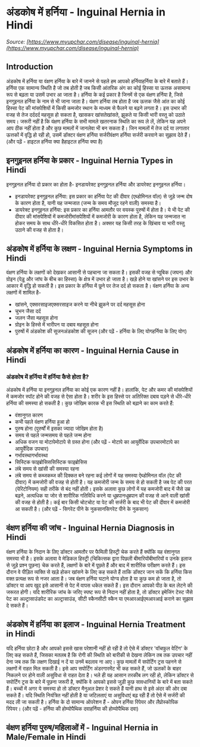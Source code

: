 # अंडकोष में हर्निया - Inguinal Hernia in Hindi
_Source: [https://www.myupchar.com/disease/inguinal-hernia](https://www.myupchar.com/disease/inguinal-hernia)_

## Introduction
अंडकोष में हर्निया या वंक्षण हर्निया के बारे में जानने से पहले हम आपको हर्नियाहर्निया के बारे में बताते हैं। हर्निया एक सामान्य स्थिति है जो तब होती है जब किसी आंतरिक अंग का कोई हिस्सा या ऊत्तक असामान्य रूप से बढ़ता या उसमें उभार आ जाता है। हर्निया के कई प्रकार है जिनमें से एक वंक्षण हर्निया है, जिसे इनगुइनल हर्निया के नाम से भी जाना जाता है।
वंक्षण हर्निया तब होता है जब ऊत्तक जैसे आंत का कोई हिस्सा पेट की मांसपेशियों में किसी कमजोर स्थान के माध्यम से फैलने या बढ़ने लगता है। इस उभार की वजह से तेज दर्ददर्द महसूस हो सकता है, खासकर खांसतेखांसते, झुकते या किसी भारी वस्तु को उठाते समय।
जरूरी नहीं है कि वंक्षण हर्निया के सभी मामले खतरनाक स्थिति का रूप ले लें, लेकिन यह अपने आप ठीक नहीं होता है और कुछ मामलों में जानलेवा भी बन सकता है। जिन मामलों में तेज दर्द या लगातार ऊत्तकों में वृद्धि हो रही हो, उसमें डॉक्टर वंक्षण हर्निया सर्जरीवंक्षण हर्निया सर्जरी करवाने का सुझाव देते हैं।
(और पढ़ें - हाइटल हर्निया क्या हैहाइटल हर्निया क्या है)

## इनगुइनल हर्निया के प्रकार - Inguinal Hernia Types in Hindi
इनगुइनल हर्निया दो प्रकार का होता है- इनडायरेक्ट इनगुइनल हर्निया और डायरेक्ट इनगुइनल हर्निया।
- इनडायरेक्ट इनगुइनल हर्निया: इस प्रकार का हर्निया पेट की दीवार (एब्डोमिनल वॉल) से जुड़े जन्म दोष के कारण होता है, यानी यह जन्मजात (जन्म के समय मौजूद रहने वाली) समस्या है।
- डायरेक्ट इनगुइनल हर्निया: इस प्रकार का हर्निया आमतौर पर वयस्क पुरुषों में होता है। ये भी पेट की दीवार की मांसपेशियों में कमजोरीमांसपेशियों में कमजोरी के कारण होता है, लेकिन यह जन्मजात ना होकर समय के साथ धीरे-धीरे विकसित होता है। अक्सर यह किसी तरह के खिंचाव या भारी वस्तु उठाने की वजह से होता है।

## अंडकोष में हर्निया के लक्षण - Inguinal Hernia Symptoms in Hindi
वंक्षण हर्निया के लक्षणों को देखकर आसानी से पहचाना जा सकता है। इसकी वजह से प्यूबिक (जघन) और ग्रोइन (पेड़ू और जांघ के बीच का हिस्सा) के क्षेत्र में उभार हो जाता है। खड़े होने या खांसने पर इस उभार के आकार में वृद्धि हो सकती है। इस प्रकार के हर्निया में छूने पर तेज दर्द हो सकता है। वंक्षण हर्निया के अन्य लक्षणों में शामिल है-
- खांसने, एक्सरसाइजएक्सरसाइज करने या नीचे झुकने पर दर्द महसूस होना
- चुभन जैसा दर्द
- जलन जैसा महसूस होना
- ग्रोइन के हिस्से में भारीपन या दबाव महसूस होना
- पुरुषों में अंडकोश की सूजनअंडकोश की सूजन
(और पढ़ें - हर्निया के लिए योगहर्निया के लिए योग)

## अंडकोष में हर्निया का कारण - Inguinal Hernia Cause in Hindi
### अंडकोष में हर्निया में हर्निया कैसे होता है?
अंडकोष में हर्निया या इनगुइनल हर्निया का कोई एक कारण नहीं है। हालांकि, पेट और कमर की मांसपेशियों में कमजोर स्पॉट होने की वजह से ऐसा होता है। शरीर के इस हिस्से पर अतिरिक्त दबाव पड़ने से धीरे-धीरे हर्निया की समस्या हो सकती है। कुछ जोखिम कारक भी इस स्थिति को बढ़ाने का काम करते हैं:
- वंशानुगत कारण
- कभी पहले वंक्षण हर्निया हुआ हो
- पुरुष होना (पुरुर्षों में इसका ज्यादा जोखिम होता है)
- समय से पहले जन्मसमय से पहले जन्म होना
- अधिक वजन या मोटापेमोटापे से ग्रस्त होना (और पढ़ें - मोटापे का आयुर्वेदिक उपचारमोटापे का आयुर्वेदिक उपचार)
- गर्भावस्थागर्भावस्था
- सिस्टिक फाइब्रोसिससिस्टिक फाइब्रोसिस
- लंबे समय से खांसी की समस्या रहना
- लंबे समय से कब्जकब्ज की दिक्कत बने रहना
कई लोगों में यह समस्या ऐब्डोमिनल वॉल (पेट की दीवार) में कमजोरी की वजह से होती है। यह कमजोरी जन्म के समय से हो सकती है जब पेट की परत (पेरिटोनियम) सही तरीके से बंद नहीं होती। इसके अलावा कुछ लोगों में यह कमजोरी बाद में जैसे उम्र बढ़ने, अत्यधिक या जोर से शारीरिक गतिविधि करने या धूम्रपानधूम्रपान की वजह से आने वाली खांसी की वजह से होती है। कई बार किसी चोटचोट या पेट की सर्जरी के बाद भी पेट की दीवार में कमजोरी आ सकती है।
(और पढ़ें - सिगरेट पीने के नुकसानसिगरेट पीने के नुकसान)

## वंक्षण हर्निया की जांच - Inguinal Hernia Diagnosis in Hindi
वंक्षण हर्निया के निदान के लिए डॉक्टर आमतौर पर फैमिली हिस्ट्री चेक करते हैं क्योंकि यह वंशानुगत समस्या भी है। इसके अलावा वे मेडिकल हिस्ट्री (चिकित्सक द्वारा पिछली बीमारियोंबीमारियों व उनके इलाज से जुड़े प्रश्न पूछना) चेक करते हैं, लक्षणों के बारे में पूछते हैं और बाद में शारीरिक परीक्षण करते हैं। इस दौरान वे पीड़ित व्यक्ति से खड़े होकर खांसने के लिए कह सकते हैं ताकि डॉक्टर जान सकें कि हर्निया किस वक्त प्रत्यक्ष रूप से नजर आता है।
जब वंक्षण हर्निया घटाने योग्य होता है या कुछ कम हो जाता है, तो डॉक्टर या आप खुद इसे आसानी से पेट में वापस धकेल सकते हैं। इस दौरान आपको पीठ के बल लेटने की जरूरत होगी।
यदि शारीरिक जांच के जरिए स्पष्ट रूप से निदान नहीं होता है, तो डॉक्टर इमेजिंग टेस्ट जैसे पेट का अल्ट्रासाउंडपेट का अल्ट्रासाउंड, सीटी स्कैनसीटी स्कैन या एमआरआईएमआरआई कराने का सुझाव दे सकते हैं।

## अंडकोष में हर्निया का इलाज - Inguinal Hernia Treatment in Hindi
यदि हर्निया छोटा है और आपको इससे खास परेशानी नहीं हो रही है तो ऐसे में डॉक्टर 'वॉचफुल वेटिंग' के लिए कह सकते हैं, जिसका मतलब है कि रोगी की स्थिति को बारीकी से देखना लेकिन तब तक उपचार नहीं देना जब तक कि लक्षण दिखाई न दें या उनमें बदलाव ना आए।
कुछ मामलों में सपोर्टिंग ट्रस पहनने से लक्षणों में राहत मिल सकती है। इसे आप सपोर्टिंग अंडरगारमेंट भी कह सकते हैं, जो ऊतकों के बाहर निकलने पर होने वाली असुविधा से राहत देता है। भले ही यह आसान तरकीब लग रही हो, लेकिन डॉक्टर से सपोर्टिंग ट्रस के बारे में पूछना जरूरी है, क्योंकि वे आपको इससे जुड़ी कुछ सावधानियों के बारे में बता सकते हैं।
बच्चों में अगर ये समस्या हो तो डॉक्टर मैनुअल प्रेशर दे सकते हैं यानी हाथ से इसे अंदर की ओर दबा सकते हैं। यदि स्थिति नियंत्रित नहीं होती है या जटिलताएं या असुविधाएं बढ़ रही हैं तो ऐसे में सर्जरी की मदद ली जा सकती है। हर्निया के दो सामान्य ऑपरेशन हैं - ओपन हर्निया रिपेयर और लैप्रोस्कोपिक रिपेयर।
(और पढ़ें - हर्निया की होम्योपैथिक दवाहर्निया की होम्योपैथिक दवा)

## वंक्षण हर्निया पुरुष/महिलाओं में - Inguinal Hernia in Male/Female in Hindi

